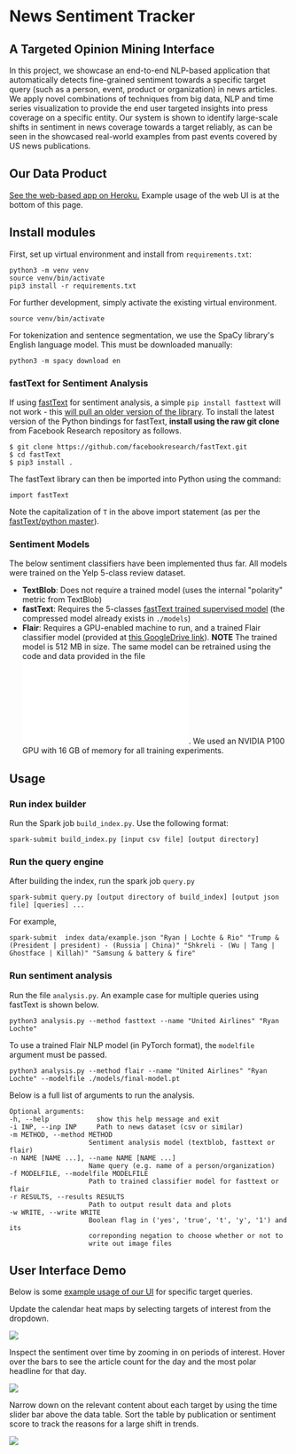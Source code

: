 # News Sentiment Tracker
## A Targeted Opinion Mining Interface

In this project, we showcase an end-to-end NLP-based application that automatically detects
fine-grained sentiment towards a specific target query (such as a person, event, product or 
organization) in news articles. We apply novel combinations of techniques from big data, NLP
and time series visualization to provide the end user targeted insights into press coverage on a
specific entity. Our system is shown to identify large-scale shifts in sentiment in news coverage
towards a target reliably, as can be seen in the showcased real-world examples from past events
covered by US news publications. 

## Our Data Product

[See the web-based app on Heroku.](https://nlp-733-dash.herokuapp.com)
Example usage of the web UI is at the bottom of this page. 

## Install modules

First, set up virtual environment and install from ```requirements.txt```:

    python3 -m venv venv
    source venv/bin/activate
    pip3 install -r requirements.txt

For further development, simply activate the existing virtual environment.

    source venv/bin/activate

For tokenization and sentence segmentation, we use the SpaCy library's English language model. 
This must be downloaded manually:

    python3 -m spacy download en

### fastText for Sentiment Analysis

If using [fastText](https://fasttext.cc/) for sentiment analysis, a simple ```pip install fasttext``` will not work - this [will pull an older version of the library](https://github.com/facebookresearch/fastText/issues/497). To install the latest version of the Python bindings for fastText, **install using the raw git clone** from Facebook Research repository as follows.

    $ git clone https://github.com/facebookresearch/fastText.git
    $ cd fastText
    $ pip3 install .
    
The fastText library can then be imported into Python using the command:

    import fastText
    
Note the capitalization of ```T``` in the above import statement (as per the [fastText/python master](https://github.com/facebookresearch/fastText/tree/master/python)). 

### Sentiment Models

The below sentiment classifiers have been implemented thus far. All models were trained on the Yelp 5-class
review dataset. 

 - **TextBlob**: Does not require a trained model (uses the internal "polarity" metric from TextBlob)
 - **fastText**: Requires the 5-classes [fastText trained supervised model](https://fasttext.cc/docs/en/supervised-models.html) 
 (the compressed model already exists in ```./models```)
 - **Flair**: Requires a GPU-enabled machine to run, and a trained Flair classifier model 
(provided at [this GoogleDrive link](https://drive.google.com/open?id=1XQymhmhyXtsU2SawxgzvD5DZocX44JKY)). 
**NOTE** The trained model is 512 MB in size. The same model can be retrained using the code and data provided in the file
![train.py](./nst/training_and_validation/train.py). We used an NVIDIA P100 GPU with 16 GB of memory for all training experiments. 
 
## Usage

### Run index builder

Run the Spark job ```build_index.py```.  Use the following format:
    
    spark-submit build_index.py [input csv file] [output directory]

### Run the query engine

After building the index, run the spark job ```query.py```
  
    spark-submit query.py [output directory of build_index] [output json file] [queries] ...

For example, 

    spark-submit  index data/example.json "Ryan | Lochte & Rio" "Trump & (President | president) - (Russia | China)" "Shkreli - (Wu | Tang | Ghostface | Killah)" "Samsung & battery & fire"

### Run sentiment analysis
 
Run the file ```analysis.py```. An example case for multiple queries using fastText is shown below.
 
    python3 analysis.py --method fasttext --name "United Airlines" "Ryan Lochte"

To use a trained Flair NLP model (in PyTorch format), the ```modelfile``` argument must be passed.

    python3 analysis.py --method flair --name "United Airlines" "Ryan Lochte" --modelfile ./models/final-model.pt
    
Below is a full list of arguments to run the analysis.

    Optional arguments:
    -h, --help            show this help message and exit
    -i INP, --inp INP     Path to news dataset (csv or similar)
    -m METHOD, --method METHOD
                        Sentiment analysis model (textblob, fasttext or flair)
    -n NAME [NAME ...], --name NAME [NAME ...]
                        Name query (e.g. name of a person/organization)
    -f MODELFILE, --modelfile MODELFILE
                        Path to trained classifier model for fasttext or flair
    -r RESULTS, --results RESULTS
                        Path to output result data and plots
    -w WRITE, --write WRITE
                        Boolean flag in ('yes', 'true', 't', 'y', '1') and its
                        correponding negation to choose whether or not to
                        write out image files

## User Interface Demo

Below is some [example usage of our UI](https://nlp-733-dash.herokuapp.com) for specific target queries.

Update the calendar heat maps by selecting targets of interest from the dropdown.

![](./assets/gif/calmaps.gif)
  
Inspect the sentiment over time by zooming in on periods of interest. Hover over the bars to see the article count for the day 
and the most polar headline for that day.

![](./assets/gif/timeseries.gif)

Narrow down on the relevant content about each target by using the time slider bar above the data table. Sort the table by 
publication or sentiment score to track the reasons for a large shift in trends.

![](./assets/gif/data_table.gif)
